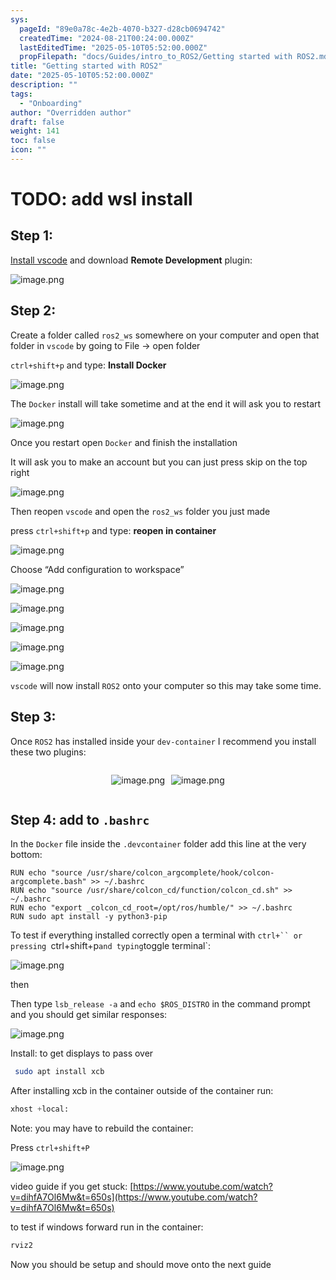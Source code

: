 ```yaml
---
sys:
  pageId: "89e0a78c-4e2b-4070-b327-d28cb0694742"
  createdTime: "2024-08-21T00:24:00.000Z"
  lastEditedTime: "2025-05-10T05:52:00.000Z"
  propFilepath: "docs/Guides/intro_to_ROS2/Getting started with ROS2.md"
title: "Getting started with ROS2"
date: "2025-05-10T05:52:00.000Z"
description: ""
tags:
  - "Onboarding"
author: "Overridden author"
draft: false
weight: 141
toc: false
icon: ""
---
```


# TODO: add wsl install

## Step 1:

[Install vscode](https://code.visualstudio.com/download) and download **Remote Development** plugin:

![image.png](https://prod-files-secure.s3.us-west-2.amazonaws.com/d518164a-d88e-44d1-a4ee-3adb3bd8bce0/efb52993-1881-4a40-b95e-6f020334f022/image.png?X-Amz-Algorithm=AWS4-HMAC-SHA256&X-Amz-Content-Sha256=UNSIGNED-PAYLOAD&X-Amz-Credential=ASIAZI2LB466R2OKSTIH%2F20250518%2Fus-west-2%2Fs3%2Faws4_request&X-Amz-Date=20250518T131735Z&X-Amz-Expires=3600&X-Amz-Security-Token=IQoJb3JpZ2luX2VjELz%2F%2F%2F%2F%2F%2F%2F%2F%2F%2FwEaCXVzLXdlc3QtMiJIMEYCIQD3eJvfKLmjrBM9x%2BinpjJ0C%2FyROH2hof6Fgq5NWaDxVwIhAJlt8mk5wXaGwlbMAYSO9dzMkyrJxwh4irOqx9Iw3%2FN5Kv8DCHUQABoMNjM3NDIzMTgzODA1IgxwAHia0lzadfnSbF0q3AMungPdePZiFmxSW2jmJ7kucBZIzKv54CTIaSYa%2BUTWcOCfYf8PlTi2xt6c4MnF4hVdIUQykPavamygmA8Sq%2BH6X8ouhj4m1vpgI8oBhGtj%2B0HUJVy2vXRGVT2aAperzo%2FN%2FMBx4k3U8o%2BR3aFFUTo3YIDjgfjBxXkoednWuMru6qs107aABHOLVQ7t%2BVVOWa4%2FPTsnR7wSfOLowptztrNc32wmLSp9by2dbD9wY5Tgqi%2FghHtEdF6C5f6OtikHT3znC%2FPJEeb7vNsMnpzL4RDxS0alG0poGkdRInRr7ruuarg1DmCyNLV3M7cQfOnYXt7fgx8N%2BcaJNawh8oGp4VzVmeZX8udCRMcvJydj0PGUDUoDK5nNw58fNU6b2ICw2rLLnMUEmEdL5PGcXfe8q%2BjjS8KLlLoknccDUmO%2FN7MVfS0aPq2aDQNJJkKxwM85hrV0F029o%2FcOmsK8kPXNCJBPda6XLK%2FW0g9btdsPWKAsPxF%2Bd25GHIw%2F5WDTTR7ZCJtZ6wyOpIemUSNKKh1%2BjSh0bjhzdCoQU6lDw38a4TCbiXOejihJ51qorSm2i072UAWqv1juMKoPmTCYzA38O9q7bl1O5k3bdTTWqK%2FeIXkesWCDQAF6EDK4267XsDC9lqfBBjqkAZ9m7xRSRET5IuPYje6CZ28oSXgQro%2FqXjuCKckA7%2FGTNu4srgz7q3QZOjiEfGFYjuiaJB6WVKKZogPTOaXlC5tmyS11aazoXS%2FW2wcxTMvGFhwg7oRlhH5hFHuuumxvptPdhSalIK3t6MoEkooq9%2FQIXKRH8TaUC34nlt1IoQax7456VAMZbUVcEbJ1OjAosr4Gcs2wet7Z%2FV7fqdCD0yH7abbA&X-Amz-Signature=d555517d84ef89213eb6f90b104c5aaa541edabe76b2b37212d99f44ed465ade&X-Amz-SignedHeaders=host&x-id=GetObject)

## Step 2:

Create a folder called `ros2_ws` somewhere on your computer and open that folder in `vscode` by going to File → open folder 

`ctrl+shift+p` and type: **Install Docker**

![image.png](https://prod-files-secure.s3.us-west-2.amazonaws.com/d518164a-d88e-44d1-a4ee-3adb3bd8bce0/2269dc0e-1cd5-47ff-bceb-c04ad9b2eab0/image.png?X-Amz-Algorithm=AWS4-HMAC-SHA256&X-Amz-Content-Sha256=UNSIGNED-PAYLOAD&X-Amz-Credential=ASIAZI2LB466R2OKSTIH%2F20250518%2Fus-west-2%2Fs3%2Faws4_request&X-Amz-Date=20250518T131735Z&X-Amz-Expires=3600&X-Amz-Security-Token=IQoJb3JpZ2luX2VjELz%2F%2F%2F%2F%2F%2F%2F%2F%2F%2FwEaCXVzLXdlc3QtMiJIMEYCIQD3eJvfKLmjrBM9x%2BinpjJ0C%2FyROH2hof6Fgq5NWaDxVwIhAJlt8mk5wXaGwlbMAYSO9dzMkyrJxwh4irOqx9Iw3%2FN5Kv8DCHUQABoMNjM3NDIzMTgzODA1IgxwAHia0lzadfnSbF0q3AMungPdePZiFmxSW2jmJ7kucBZIzKv54CTIaSYa%2BUTWcOCfYf8PlTi2xt6c4MnF4hVdIUQykPavamygmA8Sq%2BH6X8ouhj4m1vpgI8oBhGtj%2B0HUJVy2vXRGVT2aAperzo%2FN%2FMBx4k3U8o%2BR3aFFUTo3YIDjgfjBxXkoednWuMru6qs107aABHOLVQ7t%2BVVOWa4%2FPTsnR7wSfOLowptztrNc32wmLSp9by2dbD9wY5Tgqi%2FghHtEdF6C5f6OtikHT3znC%2FPJEeb7vNsMnpzL4RDxS0alG0poGkdRInRr7ruuarg1DmCyNLV3M7cQfOnYXt7fgx8N%2BcaJNawh8oGp4VzVmeZX8udCRMcvJydj0PGUDUoDK5nNw58fNU6b2ICw2rLLnMUEmEdL5PGcXfe8q%2BjjS8KLlLoknccDUmO%2FN7MVfS0aPq2aDQNJJkKxwM85hrV0F029o%2FcOmsK8kPXNCJBPda6XLK%2FW0g9btdsPWKAsPxF%2Bd25GHIw%2F5WDTTR7ZCJtZ6wyOpIemUSNKKh1%2BjSh0bjhzdCoQU6lDw38a4TCbiXOejihJ51qorSm2i072UAWqv1juMKoPmTCYzA38O9q7bl1O5k3bdTTWqK%2FeIXkesWCDQAF6EDK4267XsDC9lqfBBjqkAZ9m7xRSRET5IuPYje6CZ28oSXgQro%2FqXjuCKckA7%2FGTNu4srgz7q3QZOjiEfGFYjuiaJB6WVKKZogPTOaXlC5tmyS11aazoXS%2FW2wcxTMvGFhwg7oRlhH5hFHuuumxvptPdhSalIK3t6MoEkooq9%2FQIXKRH8TaUC34nlt1IoQax7456VAMZbUVcEbJ1OjAosr4Gcs2wet7Z%2FV7fqdCD0yH7abbA&X-Amz-Signature=6a6dd2c1a7fd57bba1f28b21aed8adca379dbdab091b189fc3069a7c8bb450c3&X-Amz-SignedHeaders=host&x-id=GetObject)

The `Docker` install will take sometime and at the end it will ask you to restart

![image.png](https://prod-files-secure.s3.us-west-2.amazonaws.com/d518164a-d88e-44d1-a4ee-3adb3bd8bce0/ed233f78-be33-4b1f-b89c-9c346c0e961e/image.png?X-Amz-Algorithm=AWS4-HMAC-SHA256&X-Amz-Content-Sha256=UNSIGNED-PAYLOAD&X-Amz-Credential=ASIAZI2LB466R2OKSTIH%2F20250518%2Fus-west-2%2Fs3%2Faws4_request&X-Amz-Date=20250518T131735Z&X-Amz-Expires=3600&X-Amz-Security-Token=IQoJb3JpZ2luX2VjELz%2F%2F%2F%2F%2F%2F%2F%2F%2F%2FwEaCXVzLXdlc3QtMiJIMEYCIQD3eJvfKLmjrBM9x%2BinpjJ0C%2FyROH2hof6Fgq5NWaDxVwIhAJlt8mk5wXaGwlbMAYSO9dzMkyrJxwh4irOqx9Iw3%2FN5Kv8DCHUQABoMNjM3NDIzMTgzODA1IgxwAHia0lzadfnSbF0q3AMungPdePZiFmxSW2jmJ7kucBZIzKv54CTIaSYa%2BUTWcOCfYf8PlTi2xt6c4MnF4hVdIUQykPavamygmA8Sq%2BH6X8ouhj4m1vpgI8oBhGtj%2B0HUJVy2vXRGVT2aAperzo%2FN%2FMBx4k3U8o%2BR3aFFUTo3YIDjgfjBxXkoednWuMru6qs107aABHOLVQ7t%2BVVOWa4%2FPTsnR7wSfOLowptztrNc32wmLSp9by2dbD9wY5Tgqi%2FghHtEdF6C5f6OtikHT3znC%2FPJEeb7vNsMnpzL4RDxS0alG0poGkdRInRr7ruuarg1DmCyNLV3M7cQfOnYXt7fgx8N%2BcaJNawh8oGp4VzVmeZX8udCRMcvJydj0PGUDUoDK5nNw58fNU6b2ICw2rLLnMUEmEdL5PGcXfe8q%2BjjS8KLlLoknccDUmO%2FN7MVfS0aPq2aDQNJJkKxwM85hrV0F029o%2FcOmsK8kPXNCJBPda6XLK%2FW0g9btdsPWKAsPxF%2Bd25GHIw%2F5WDTTR7ZCJtZ6wyOpIemUSNKKh1%2BjSh0bjhzdCoQU6lDw38a4TCbiXOejihJ51qorSm2i072UAWqv1juMKoPmTCYzA38O9q7bl1O5k3bdTTWqK%2FeIXkesWCDQAF6EDK4267XsDC9lqfBBjqkAZ9m7xRSRET5IuPYje6CZ28oSXgQro%2FqXjuCKckA7%2FGTNu4srgz7q3QZOjiEfGFYjuiaJB6WVKKZogPTOaXlC5tmyS11aazoXS%2FW2wcxTMvGFhwg7oRlhH5hFHuuumxvptPdhSalIK3t6MoEkooq9%2FQIXKRH8TaUC34nlt1IoQax7456VAMZbUVcEbJ1OjAosr4Gcs2wet7Z%2FV7fqdCD0yH7abbA&X-Amz-Signature=327657e9d59324dcf9e5a8123c1005135a3a38eee14392f2250d0c439a45bcbe&X-Amz-SignedHeaders=host&x-id=GetObject)

Once you restart open `Docker` and finish the installation

It will ask you to make an account but you can just press skip on the top right

![image.png](https://prod-files-secure.s3.us-west-2.amazonaws.com/d518164a-d88e-44d1-a4ee-3adb3bd8bce0/21010ad9-1659-4fd9-9f59-9932a09b2a3d/image.png?X-Amz-Algorithm=AWS4-HMAC-SHA256&X-Amz-Content-Sha256=UNSIGNED-PAYLOAD&X-Amz-Credential=ASIAZI2LB466R2OKSTIH%2F20250518%2Fus-west-2%2Fs3%2Faws4_request&X-Amz-Date=20250518T131735Z&X-Amz-Expires=3600&X-Amz-Security-Token=IQoJb3JpZ2luX2VjELz%2F%2F%2F%2F%2F%2F%2F%2F%2F%2FwEaCXVzLXdlc3QtMiJIMEYCIQD3eJvfKLmjrBM9x%2BinpjJ0C%2FyROH2hof6Fgq5NWaDxVwIhAJlt8mk5wXaGwlbMAYSO9dzMkyrJxwh4irOqx9Iw3%2FN5Kv8DCHUQABoMNjM3NDIzMTgzODA1IgxwAHia0lzadfnSbF0q3AMungPdePZiFmxSW2jmJ7kucBZIzKv54CTIaSYa%2BUTWcOCfYf8PlTi2xt6c4MnF4hVdIUQykPavamygmA8Sq%2BH6X8ouhj4m1vpgI8oBhGtj%2B0HUJVy2vXRGVT2aAperzo%2FN%2FMBx4k3U8o%2BR3aFFUTo3YIDjgfjBxXkoednWuMru6qs107aABHOLVQ7t%2BVVOWa4%2FPTsnR7wSfOLowptztrNc32wmLSp9by2dbD9wY5Tgqi%2FghHtEdF6C5f6OtikHT3znC%2FPJEeb7vNsMnpzL4RDxS0alG0poGkdRInRr7ruuarg1DmCyNLV3M7cQfOnYXt7fgx8N%2BcaJNawh8oGp4VzVmeZX8udCRMcvJydj0PGUDUoDK5nNw58fNU6b2ICw2rLLnMUEmEdL5PGcXfe8q%2BjjS8KLlLoknccDUmO%2FN7MVfS0aPq2aDQNJJkKxwM85hrV0F029o%2FcOmsK8kPXNCJBPda6XLK%2FW0g9btdsPWKAsPxF%2Bd25GHIw%2F5WDTTR7ZCJtZ6wyOpIemUSNKKh1%2BjSh0bjhzdCoQU6lDw38a4TCbiXOejihJ51qorSm2i072UAWqv1juMKoPmTCYzA38O9q7bl1O5k3bdTTWqK%2FeIXkesWCDQAF6EDK4267XsDC9lqfBBjqkAZ9m7xRSRET5IuPYje6CZ28oSXgQro%2FqXjuCKckA7%2FGTNu4srgz7q3QZOjiEfGFYjuiaJB6WVKKZogPTOaXlC5tmyS11aazoXS%2FW2wcxTMvGFhwg7oRlhH5hFHuuumxvptPdhSalIK3t6MoEkooq9%2FQIXKRH8TaUC34nlt1IoQax7456VAMZbUVcEbJ1OjAosr4Gcs2wet7Z%2FV7fqdCD0yH7abbA&X-Amz-Signature=07a37fe70d752b4f2cb64601c6f9b9f2385b8de9837cfc003f6b7ac71dde1820&X-Amz-SignedHeaders=host&x-id=GetObject)

Then reopen `vscode` and open the `ros2_ws` folder you just made

press `ctrl+shift+p` and type: **reopen in container**

![image.png](https://prod-files-secure.s3.us-west-2.amazonaws.com/d518164a-d88e-44d1-a4ee-3adb3bd8bce0/4e93b8c2-41ad-488c-8095-c74205196118/image.png?X-Amz-Algorithm=AWS4-HMAC-SHA256&X-Amz-Content-Sha256=UNSIGNED-PAYLOAD&X-Amz-Credential=ASIAZI2LB466R2OKSTIH%2F20250518%2Fus-west-2%2Fs3%2Faws4_request&X-Amz-Date=20250518T131735Z&X-Amz-Expires=3600&X-Amz-Security-Token=IQoJb3JpZ2luX2VjELz%2F%2F%2F%2F%2F%2F%2F%2F%2F%2FwEaCXVzLXdlc3QtMiJIMEYCIQD3eJvfKLmjrBM9x%2BinpjJ0C%2FyROH2hof6Fgq5NWaDxVwIhAJlt8mk5wXaGwlbMAYSO9dzMkyrJxwh4irOqx9Iw3%2FN5Kv8DCHUQABoMNjM3NDIzMTgzODA1IgxwAHia0lzadfnSbF0q3AMungPdePZiFmxSW2jmJ7kucBZIzKv54CTIaSYa%2BUTWcOCfYf8PlTi2xt6c4MnF4hVdIUQykPavamygmA8Sq%2BH6X8ouhj4m1vpgI8oBhGtj%2B0HUJVy2vXRGVT2aAperzo%2FN%2FMBx4k3U8o%2BR3aFFUTo3YIDjgfjBxXkoednWuMru6qs107aABHOLVQ7t%2BVVOWa4%2FPTsnR7wSfOLowptztrNc32wmLSp9by2dbD9wY5Tgqi%2FghHtEdF6C5f6OtikHT3znC%2FPJEeb7vNsMnpzL4RDxS0alG0poGkdRInRr7ruuarg1DmCyNLV3M7cQfOnYXt7fgx8N%2BcaJNawh8oGp4VzVmeZX8udCRMcvJydj0PGUDUoDK5nNw58fNU6b2ICw2rLLnMUEmEdL5PGcXfe8q%2BjjS8KLlLoknccDUmO%2FN7MVfS0aPq2aDQNJJkKxwM85hrV0F029o%2FcOmsK8kPXNCJBPda6XLK%2FW0g9btdsPWKAsPxF%2Bd25GHIw%2F5WDTTR7ZCJtZ6wyOpIemUSNKKh1%2BjSh0bjhzdCoQU6lDw38a4TCbiXOejihJ51qorSm2i072UAWqv1juMKoPmTCYzA38O9q7bl1O5k3bdTTWqK%2FeIXkesWCDQAF6EDK4267XsDC9lqfBBjqkAZ9m7xRSRET5IuPYje6CZ28oSXgQro%2FqXjuCKckA7%2FGTNu4srgz7q3QZOjiEfGFYjuiaJB6WVKKZogPTOaXlC5tmyS11aazoXS%2FW2wcxTMvGFhwg7oRlhH5hFHuuumxvptPdhSalIK3t6MoEkooq9%2FQIXKRH8TaUC34nlt1IoQax7456VAMZbUVcEbJ1OjAosr4Gcs2wet7Z%2FV7fqdCD0yH7abbA&X-Amz-Signature=f5b01c5eb57f91969fb9522a3d4afca0c9c836eaf597c73e845b7260a5bc1349&X-Amz-SignedHeaders=host&x-id=GetObject)

Choose “Add configuration to workspace”

![image.png](https://prod-files-secure.s3.us-west-2.amazonaws.com/d518164a-d88e-44d1-a4ee-3adb3bd8bce0/9560b282-5060-4989-ba37-97e7b2c22476/image.png?X-Amz-Algorithm=AWS4-HMAC-SHA256&X-Amz-Content-Sha256=UNSIGNED-PAYLOAD&X-Amz-Credential=ASIAZI2LB466R2OKSTIH%2F20250518%2Fus-west-2%2Fs3%2Faws4_request&X-Amz-Date=20250518T131735Z&X-Amz-Expires=3600&X-Amz-Security-Token=IQoJb3JpZ2luX2VjELz%2F%2F%2F%2F%2F%2F%2F%2F%2F%2FwEaCXVzLXdlc3QtMiJIMEYCIQD3eJvfKLmjrBM9x%2BinpjJ0C%2FyROH2hof6Fgq5NWaDxVwIhAJlt8mk5wXaGwlbMAYSO9dzMkyrJxwh4irOqx9Iw3%2FN5Kv8DCHUQABoMNjM3NDIzMTgzODA1IgxwAHia0lzadfnSbF0q3AMungPdePZiFmxSW2jmJ7kucBZIzKv54CTIaSYa%2BUTWcOCfYf8PlTi2xt6c4MnF4hVdIUQykPavamygmA8Sq%2BH6X8ouhj4m1vpgI8oBhGtj%2B0HUJVy2vXRGVT2aAperzo%2FN%2FMBx4k3U8o%2BR3aFFUTo3YIDjgfjBxXkoednWuMru6qs107aABHOLVQ7t%2BVVOWa4%2FPTsnR7wSfOLowptztrNc32wmLSp9by2dbD9wY5Tgqi%2FghHtEdF6C5f6OtikHT3znC%2FPJEeb7vNsMnpzL4RDxS0alG0poGkdRInRr7ruuarg1DmCyNLV3M7cQfOnYXt7fgx8N%2BcaJNawh8oGp4VzVmeZX8udCRMcvJydj0PGUDUoDK5nNw58fNU6b2ICw2rLLnMUEmEdL5PGcXfe8q%2BjjS8KLlLoknccDUmO%2FN7MVfS0aPq2aDQNJJkKxwM85hrV0F029o%2FcOmsK8kPXNCJBPda6XLK%2FW0g9btdsPWKAsPxF%2Bd25GHIw%2F5WDTTR7ZCJtZ6wyOpIemUSNKKh1%2BjSh0bjhzdCoQU6lDw38a4TCbiXOejihJ51qorSm2i072UAWqv1juMKoPmTCYzA38O9q7bl1O5k3bdTTWqK%2FeIXkesWCDQAF6EDK4267XsDC9lqfBBjqkAZ9m7xRSRET5IuPYje6CZ28oSXgQro%2FqXjuCKckA7%2FGTNu4srgz7q3QZOjiEfGFYjuiaJB6WVKKZogPTOaXlC5tmyS11aazoXS%2FW2wcxTMvGFhwg7oRlhH5hFHuuumxvptPdhSalIK3t6MoEkooq9%2FQIXKRH8TaUC34nlt1IoQax7456VAMZbUVcEbJ1OjAosr4Gcs2wet7Z%2FV7fqdCD0yH7abbA&X-Amz-Signature=2a68a49731cc1adce7afa5df9a43d114436bcfe61e115fbbd87a916722d47d0f&X-Amz-SignedHeaders=host&x-id=GetObject)

![image.png](https://prod-files-secure.s3.us-west-2.amazonaws.com/d518164a-d88e-44d1-a4ee-3adb3bd8bce0/2ee63f81-886b-48e8-a553-dc6e5eac99e4/image.png?X-Amz-Algorithm=AWS4-HMAC-SHA256&X-Amz-Content-Sha256=UNSIGNED-PAYLOAD&X-Amz-Credential=ASIAZI2LB466R2OKSTIH%2F20250518%2Fus-west-2%2Fs3%2Faws4_request&X-Amz-Date=20250518T131735Z&X-Amz-Expires=3600&X-Amz-Security-Token=IQoJb3JpZ2luX2VjELz%2F%2F%2F%2F%2F%2F%2F%2F%2F%2FwEaCXVzLXdlc3QtMiJIMEYCIQD3eJvfKLmjrBM9x%2BinpjJ0C%2FyROH2hof6Fgq5NWaDxVwIhAJlt8mk5wXaGwlbMAYSO9dzMkyrJxwh4irOqx9Iw3%2FN5Kv8DCHUQABoMNjM3NDIzMTgzODA1IgxwAHia0lzadfnSbF0q3AMungPdePZiFmxSW2jmJ7kucBZIzKv54CTIaSYa%2BUTWcOCfYf8PlTi2xt6c4MnF4hVdIUQykPavamygmA8Sq%2BH6X8ouhj4m1vpgI8oBhGtj%2B0HUJVy2vXRGVT2aAperzo%2FN%2FMBx4k3U8o%2BR3aFFUTo3YIDjgfjBxXkoednWuMru6qs107aABHOLVQ7t%2BVVOWa4%2FPTsnR7wSfOLowptztrNc32wmLSp9by2dbD9wY5Tgqi%2FghHtEdF6C5f6OtikHT3znC%2FPJEeb7vNsMnpzL4RDxS0alG0poGkdRInRr7ruuarg1DmCyNLV3M7cQfOnYXt7fgx8N%2BcaJNawh8oGp4VzVmeZX8udCRMcvJydj0PGUDUoDK5nNw58fNU6b2ICw2rLLnMUEmEdL5PGcXfe8q%2BjjS8KLlLoknccDUmO%2FN7MVfS0aPq2aDQNJJkKxwM85hrV0F029o%2FcOmsK8kPXNCJBPda6XLK%2FW0g9btdsPWKAsPxF%2Bd25GHIw%2F5WDTTR7ZCJtZ6wyOpIemUSNKKh1%2BjSh0bjhzdCoQU6lDw38a4TCbiXOejihJ51qorSm2i072UAWqv1juMKoPmTCYzA38O9q7bl1O5k3bdTTWqK%2FeIXkesWCDQAF6EDK4267XsDC9lqfBBjqkAZ9m7xRSRET5IuPYje6CZ28oSXgQro%2FqXjuCKckA7%2FGTNu4srgz7q3QZOjiEfGFYjuiaJB6WVKKZogPTOaXlC5tmyS11aazoXS%2FW2wcxTMvGFhwg7oRlhH5hFHuuumxvptPdhSalIK3t6MoEkooq9%2FQIXKRH8TaUC34nlt1IoQax7456VAMZbUVcEbJ1OjAosr4Gcs2wet7Z%2FV7fqdCD0yH7abbA&X-Amz-Signature=8c1a5dd03a82d4a8ff0713bd45688b9df3570341606f740fc7335eb2d101e250&X-Amz-SignedHeaders=host&x-id=GetObject)

![image.png](https://prod-files-secure.s3.us-west-2.amazonaws.com/d518164a-d88e-44d1-a4ee-3adb3bd8bce0/ae1580b2-b048-407e-aed9-b584224a7a04/image.png?X-Amz-Algorithm=AWS4-HMAC-SHA256&X-Amz-Content-Sha256=UNSIGNED-PAYLOAD&X-Amz-Credential=ASIAZI2LB466R2OKSTIH%2F20250518%2Fus-west-2%2Fs3%2Faws4_request&X-Amz-Date=20250518T131735Z&X-Amz-Expires=3600&X-Amz-Security-Token=IQoJb3JpZ2luX2VjELz%2F%2F%2F%2F%2F%2F%2F%2F%2F%2FwEaCXVzLXdlc3QtMiJIMEYCIQD3eJvfKLmjrBM9x%2BinpjJ0C%2FyROH2hof6Fgq5NWaDxVwIhAJlt8mk5wXaGwlbMAYSO9dzMkyrJxwh4irOqx9Iw3%2FN5Kv8DCHUQABoMNjM3NDIzMTgzODA1IgxwAHia0lzadfnSbF0q3AMungPdePZiFmxSW2jmJ7kucBZIzKv54CTIaSYa%2BUTWcOCfYf8PlTi2xt6c4MnF4hVdIUQykPavamygmA8Sq%2BH6X8ouhj4m1vpgI8oBhGtj%2B0HUJVy2vXRGVT2aAperzo%2FN%2FMBx4k3U8o%2BR3aFFUTo3YIDjgfjBxXkoednWuMru6qs107aABHOLVQ7t%2BVVOWa4%2FPTsnR7wSfOLowptztrNc32wmLSp9by2dbD9wY5Tgqi%2FghHtEdF6C5f6OtikHT3znC%2FPJEeb7vNsMnpzL4RDxS0alG0poGkdRInRr7ruuarg1DmCyNLV3M7cQfOnYXt7fgx8N%2BcaJNawh8oGp4VzVmeZX8udCRMcvJydj0PGUDUoDK5nNw58fNU6b2ICw2rLLnMUEmEdL5PGcXfe8q%2BjjS8KLlLoknccDUmO%2FN7MVfS0aPq2aDQNJJkKxwM85hrV0F029o%2FcOmsK8kPXNCJBPda6XLK%2FW0g9btdsPWKAsPxF%2Bd25GHIw%2F5WDTTR7ZCJtZ6wyOpIemUSNKKh1%2BjSh0bjhzdCoQU6lDw38a4TCbiXOejihJ51qorSm2i072UAWqv1juMKoPmTCYzA38O9q7bl1O5k3bdTTWqK%2FeIXkesWCDQAF6EDK4267XsDC9lqfBBjqkAZ9m7xRSRET5IuPYje6CZ28oSXgQro%2FqXjuCKckA7%2FGTNu4srgz7q3QZOjiEfGFYjuiaJB6WVKKZogPTOaXlC5tmyS11aazoXS%2FW2wcxTMvGFhwg7oRlhH5hFHuuumxvptPdhSalIK3t6MoEkooq9%2FQIXKRH8TaUC34nlt1IoQax7456VAMZbUVcEbJ1OjAosr4Gcs2wet7Z%2FV7fqdCD0yH7abbA&X-Amz-Signature=1a20c744d34fbb96a09f084e112606076db26b2d7dcadea3b42953ac335b684a&X-Amz-SignedHeaders=host&x-id=GetObject)

![image.png](https://prod-files-secure.s3.us-west-2.amazonaws.com/d518164a-d88e-44d1-a4ee-3adb3bd8bce0/53255b28-f75e-430f-b9e3-c0ac8577e42b/image.png?X-Amz-Algorithm=AWS4-HMAC-SHA256&X-Amz-Content-Sha256=UNSIGNED-PAYLOAD&X-Amz-Credential=ASIAZI2LB466R2OKSTIH%2F20250518%2Fus-west-2%2Fs3%2Faws4_request&X-Amz-Date=20250518T131735Z&X-Amz-Expires=3600&X-Amz-Security-Token=IQoJb3JpZ2luX2VjELz%2F%2F%2F%2F%2F%2F%2F%2F%2F%2FwEaCXVzLXdlc3QtMiJIMEYCIQD3eJvfKLmjrBM9x%2BinpjJ0C%2FyROH2hof6Fgq5NWaDxVwIhAJlt8mk5wXaGwlbMAYSO9dzMkyrJxwh4irOqx9Iw3%2FN5Kv8DCHUQABoMNjM3NDIzMTgzODA1IgxwAHia0lzadfnSbF0q3AMungPdePZiFmxSW2jmJ7kucBZIzKv54CTIaSYa%2BUTWcOCfYf8PlTi2xt6c4MnF4hVdIUQykPavamygmA8Sq%2BH6X8ouhj4m1vpgI8oBhGtj%2B0HUJVy2vXRGVT2aAperzo%2FN%2FMBx4k3U8o%2BR3aFFUTo3YIDjgfjBxXkoednWuMru6qs107aABHOLVQ7t%2BVVOWa4%2FPTsnR7wSfOLowptztrNc32wmLSp9by2dbD9wY5Tgqi%2FghHtEdF6C5f6OtikHT3znC%2FPJEeb7vNsMnpzL4RDxS0alG0poGkdRInRr7ruuarg1DmCyNLV3M7cQfOnYXt7fgx8N%2BcaJNawh8oGp4VzVmeZX8udCRMcvJydj0PGUDUoDK5nNw58fNU6b2ICw2rLLnMUEmEdL5PGcXfe8q%2BjjS8KLlLoknccDUmO%2FN7MVfS0aPq2aDQNJJkKxwM85hrV0F029o%2FcOmsK8kPXNCJBPda6XLK%2FW0g9btdsPWKAsPxF%2Bd25GHIw%2F5WDTTR7ZCJtZ6wyOpIemUSNKKh1%2BjSh0bjhzdCoQU6lDw38a4TCbiXOejihJ51qorSm2i072UAWqv1juMKoPmTCYzA38O9q7bl1O5k3bdTTWqK%2FeIXkesWCDQAF6EDK4267XsDC9lqfBBjqkAZ9m7xRSRET5IuPYje6CZ28oSXgQro%2FqXjuCKckA7%2FGTNu4srgz7q3QZOjiEfGFYjuiaJB6WVKKZogPTOaXlC5tmyS11aazoXS%2FW2wcxTMvGFhwg7oRlhH5hFHuuumxvptPdhSalIK3t6MoEkooq9%2FQIXKRH8TaUC34nlt1IoQax7456VAMZbUVcEbJ1OjAosr4Gcs2wet7Z%2FV7fqdCD0yH7abbA&X-Amz-Signature=717921e238c88d3098ed8930bb6ab97b81ae7feb7d1c022f5501b7044275adba&X-Amz-SignedHeaders=host&x-id=GetObject)

![image.png](https://prod-files-secure.s3.us-west-2.amazonaws.com/d518164a-d88e-44d1-a4ee-3adb3bd8bce0/7c562767-5af9-4ffb-97d1-327bcdf4ee00/image.png?X-Amz-Algorithm=AWS4-HMAC-SHA256&X-Amz-Content-Sha256=UNSIGNED-PAYLOAD&X-Amz-Credential=ASIAZI2LB466R2OKSTIH%2F20250518%2Fus-west-2%2Fs3%2Faws4_request&X-Amz-Date=20250518T131735Z&X-Amz-Expires=3600&X-Amz-Security-Token=IQoJb3JpZ2luX2VjELz%2F%2F%2F%2F%2F%2F%2F%2F%2F%2FwEaCXVzLXdlc3QtMiJIMEYCIQD3eJvfKLmjrBM9x%2BinpjJ0C%2FyROH2hof6Fgq5NWaDxVwIhAJlt8mk5wXaGwlbMAYSO9dzMkyrJxwh4irOqx9Iw3%2FN5Kv8DCHUQABoMNjM3NDIzMTgzODA1IgxwAHia0lzadfnSbF0q3AMungPdePZiFmxSW2jmJ7kucBZIzKv54CTIaSYa%2BUTWcOCfYf8PlTi2xt6c4MnF4hVdIUQykPavamygmA8Sq%2BH6X8ouhj4m1vpgI8oBhGtj%2B0HUJVy2vXRGVT2aAperzo%2FN%2FMBx4k3U8o%2BR3aFFUTo3YIDjgfjBxXkoednWuMru6qs107aABHOLVQ7t%2BVVOWa4%2FPTsnR7wSfOLowptztrNc32wmLSp9by2dbD9wY5Tgqi%2FghHtEdF6C5f6OtikHT3znC%2FPJEeb7vNsMnpzL4RDxS0alG0poGkdRInRr7ruuarg1DmCyNLV3M7cQfOnYXt7fgx8N%2BcaJNawh8oGp4VzVmeZX8udCRMcvJydj0PGUDUoDK5nNw58fNU6b2ICw2rLLnMUEmEdL5PGcXfe8q%2BjjS8KLlLoknccDUmO%2FN7MVfS0aPq2aDQNJJkKxwM85hrV0F029o%2FcOmsK8kPXNCJBPda6XLK%2FW0g9btdsPWKAsPxF%2Bd25GHIw%2F5WDTTR7ZCJtZ6wyOpIemUSNKKh1%2BjSh0bjhzdCoQU6lDw38a4TCbiXOejihJ51qorSm2i072UAWqv1juMKoPmTCYzA38O9q7bl1O5k3bdTTWqK%2FeIXkesWCDQAF6EDK4267XsDC9lqfBBjqkAZ9m7xRSRET5IuPYje6CZ28oSXgQro%2FqXjuCKckA7%2FGTNu4srgz7q3QZOjiEfGFYjuiaJB6WVKKZogPTOaXlC5tmyS11aazoXS%2FW2wcxTMvGFhwg7oRlhH5hFHuuumxvptPdhSalIK3t6MoEkooq9%2FQIXKRH8TaUC34nlt1IoQax7456VAMZbUVcEbJ1OjAosr4Gcs2wet7Z%2FV7fqdCD0yH7abbA&X-Amz-Signature=d2c00d452c36aac0855c4c1cc93c5a0fde804cb7add6e4abec6f58ffdd82a9f6&X-Amz-SignedHeaders=host&x-id=GetObject)

`vscode` will now install `ROS2` onto your computer so this may take some time.

## Step 3:

Once `ROS2` has installed inside your `dev-container` I recommend you install these two plugins:

<div style="display: flex;flex-direction: row; column-gap:10px; max-width: 630px;justify-content: center;">
<div>

![image.png](https://prod-files-secure.s3.us-west-2.amazonaws.com/d518164a-d88e-44d1-a4ee-3adb3bd8bce0/3fc3d550-5a54-4ba1-ba6b-faa01cdb7369/image.png?X-Amz-Algorithm=AWS4-HMAC-SHA256&X-Amz-Content-Sha256=UNSIGNED-PAYLOAD&X-Amz-Credential=ASIAZI2LB466TIK4ANJ6%2F20250518%2Fus-west-2%2Fs3%2Faws4_request&X-Amz-Date=20250518T131738Z&X-Amz-Expires=3600&X-Amz-Security-Token=IQoJb3JpZ2luX2VjELz%2F%2F%2F%2F%2F%2F%2F%2F%2F%2FwEaCXVzLXdlc3QtMiJHMEUCIH2jf2NIwdR%2Bf1KEA6LmqDqCIbXB9BdfsCLWeVUPqnyLAiEAvNccqqHIxHeNpxGlUnsVUE37t5aZeX%2BHaGYAAGAACNMq%2FwMIdRAAGgw2Mzc0MjMxODM4MDUiDPFQ2l3NwzaNXvuaGyrcAyDSB2UlYE1PuGjervd7MZ06CNQOUnDZp1Lypt2BvDNtzG77bw8%2F5g6xRrSh1aIeDyBQrsaNHUEksU0VTV%2FMzgYyID6CiO8iIbvVGt3Iemw4hXOE4Xq62dLDqwtiIxlCkMUmUxVU4hCub4EkD36gW7yMF6fLIteC5Kyg3Xu8eBnAWgnuoOmSFM0CETY26QtcSu0E6nz5nur8Af6FXa5IWQm1us%2FTisFkLLtIuLX%2FvDEjPOaOrK0PMJR4U7p3VZVao2ROIaj6EYeKATdr566vTfrD8QmYNixB%2FwVztwZgPuEfoCqH3S%2FNceTRCqbZzeLBKY0DSx5HSVNiFZV%2Bc38KmVOAjxtua2NraOzv3hZibgAawa0Vbn5srjwXC1hexYY47xzU5nvuNi3iH71DpBAnFwwV2lwHx1kE2OK2lFk8m%2F5ptN6hhY696CMX%2FqubIoN1RnKgXZ69GEkh%2Fw9E44LAk44j2zRmdoDec%2FtB9IfY9mfF%2FLPsJYJ4dD7Ho3hoIOxmphHiSjqG7Nf0mvB%2BLjXwERQKImwIFq9emjdTdaqzJvujqmt18l%2BO%2BY3SxZe35e7pp%2FInosYcSs9WlwbdLT7uVo7JjjYCIV8YOVuPUKoxWb2PDj4ZEyhZFAYCXSn1MIubp8EGOqUB5F%2F%2BnnozK9m6UWOAhN1ikVS682O56IqLNYnllAEWaEkrYHv2gnPJo5xwkX52TPN5m90eJzQ1%2BNytV%2F7lYRiilw6ZrZclYspjY2TLkvWQMdIkHje752UE1DZou9ir9uNQSP3NXe6d%2BjNLZplbKOiaXa9UgyVxEHpW8V30RU153T2Y%2BI%2FXomp3F0ctSqeRe9r4eNi0H11dP0HHU7snc8S%2FgCav7TRS&X-Amz-Signature=ebfce91425f330061633047b5bfae56e63e5895bb53febec25b26659fb454a94&X-Amz-SignedHeaders=host&x-id=GetObject)

</div>
<div>

![image.png](https://prod-files-secure.s3.us-west-2.amazonaws.com/d518164a-d88e-44d1-a4ee-3adb3bd8bce0/d994cc66-13c2-4093-a5a3-f84cf4601a82/image.png?X-Amz-Algorithm=AWS4-HMAC-SHA256&X-Amz-Content-Sha256=UNSIGNED-PAYLOAD&X-Amz-Credential=ASIAZI2LB4663WXNPVGA%2F20250518%2Fus-west-2%2Fs3%2Faws4_request&X-Amz-Date=20250518T131738Z&X-Amz-Expires=3600&X-Amz-Security-Token=IQoJb3JpZ2luX2VjELz%2F%2F%2F%2F%2F%2F%2F%2F%2F%2FwEaCXVzLXdlc3QtMiJGMEQCIBSspbdMzAkWK33BvD2JilMmgrDO9KCdYWV56TjT2IzRAiAILIyzfdM5LBkz8AXKLNY4yVg2f01HAr1PFk6BGE2IwSr%2FAwh1EAAaDDYzNzQyMzE4MzgwNSIMZLlWre%2BZh1qOC4KuKtwDiCOYqkcGvVAX6MR1%2FxbDEoLiKY5Kp0W6ZopSQiqcMlWGZiydx9tvx90pMajTd%2Bvor8ouBecWeCMQ5F2uCdp%2BCdQVNsxZQXI2I8Nl3CSy9Vxai7HKPIcGH6qvPFFotV97YaCaMJndrNkbl5QywNZ14PJ0U%2FH%2FOMAiNWFwTi6vVI%2BmfwGOcLt41WX42ydcbD%2FlL3gYuL25FF%2BTscFWXVSV2gSH3TG6booZ1LQhfEXFq5mRiNvNgT35e8bkWs794cF2p04FlQAgVCsPU9OZZZOVHZ8UfK6lvKPvNzdjhTv6mFCPhiLiRMrph9%2FkRWFAk22EGL7VC1b6ys4m0xlDIW9OPJoZhroiyRQgnPLQTNF5bW1CnHkR4U53fJUJ%2FtX%2FcLCUprH%2BNfKM1xbW4rFQ5X7mjThfok2da9jeik5HaLiiJl1TbZpeZI6MXAOb9h7lCo1%2Bqevda5y%2FmwYOjE8tnW9WrGaTJJhGXwKwmRByudYvFxZ8KlRuLrdkdyQ6O%2BFPBasySNWAhu%2FMfy0KfZAEW%2FajvEzFe3zL6Yl4s5FmrSLTBaG6rZKcqp6WL1sJFb0z4UjkFmTwnAz%2Fpf3CVKRTb8E8z7HGr%2Bl8sRHrrn7EoB1xWil7OGONNZRkz4oDXs8wo5WnwQY6pgHWB1l4phZUizYf%2BSbCh%2BtLp2HqDErAJdExuIFodnm954pUZOtS9yaxyRbBqN1TvWZGt3a%2FefmkrfGa4JbPORId%2BZNuwHs45yNTb%2FA9SNk22LVeNH0F7ZNLh0ZlQ1eMVpCBU50pC5No%2FdoLlqsG%2B2vCaWTu%2FaUsV%2FCOCjC8w6ldFMYA05mJYYpGrsQmvy%2BWwlzUGE2eyCJHCggxbXYqrRkZ7xSmt6TF&X-Amz-Signature=82a211915fcd19c858c4c7b7e8d97bcbe748f093dc8877925c1960977cbf6e51&X-Amz-SignedHeaders=host&x-id=GetObject)

</div>
</div>

## Step 4: add to `.bashrc`

In the `Docker` file inside the `.devcontainer` folder add this line at the very bottom: 

```docker
RUN echo "source /usr/share/colcon_argcomplete/hook/colcon-argcomplete.bash" >> ~/.bashrc
RUN echo "source /usr/share/colcon_cd/function/colcon_cd.sh" >> ~/.bashrc
RUN echo "export _colcon_cd_root=/opt/ros/humble/" >> ~/.bashrc
RUN sudo apt install -y python3-pip 
```

To test if everything installed correctly open a terminal with `ctrl+`` or pressing `ctrl+shift+p` and typing `toggle terminal`:

![image.png](https://prod-files-secure.s3.us-west-2.amazonaws.com/d518164a-d88e-44d1-a4ee-3adb3bd8bce0/6a4943d8-b04e-4c02-9a58-775f3384d1a5/image.png?X-Amz-Algorithm=AWS4-HMAC-SHA256&X-Amz-Content-Sha256=UNSIGNED-PAYLOAD&X-Amz-Credential=ASIAZI2LB466R2OKSTIH%2F20250518%2Fus-west-2%2Fs3%2Faws4_request&X-Amz-Date=20250518T131735Z&X-Amz-Expires=3600&X-Amz-Security-Token=IQoJb3JpZ2luX2VjELz%2F%2F%2F%2F%2F%2F%2F%2F%2F%2FwEaCXVzLXdlc3QtMiJIMEYCIQD3eJvfKLmjrBM9x%2BinpjJ0C%2FyROH2hof6Fgq5NWaDxVwIhAJlt8mk5wXaGwlbMAYSO9dzMkyrJxwh4irOqx9Iw3%2FN5Kv8DCHUQABoMNjM3NDIzMTgzODA1IgxwAHia0lzadfnSbF0q3AMungPdePZiFmxSW2jmJ7kucBZIzKv54CTIaSYa%2BUTWcOCfYf8PlTi2xt6c4MnF4hVdIUQykPavamygmA8Sq%2BH6X8ouhj4m1vpgI8oBhGtj%2B0HUJVy2vXRGVT2aAperzo%2FN%2FMBx4k3U8o%2BR3aFFUTo3YIDjgfjBxXkoednWuMru6qs107aABHOLVQ7t%2BVVOWa4%2FPTsnR7wSfOLowptztrNc32wmLSp9by2dbD9wY5Tgqi%2FghHtEdF6C5f6OtikHT3znC%2FPJEeb7vNsMnpzL4RDxS0alG0poGkdRInRr7ruuarg1DmCyNLV3M7cQfOnYXt7fgx8N%2BcaJNawh8oGp4VzVmeZX8udCRMcvJydj0PGUDUoDK5nNw58fNU6b2ICw2rLLnMUEmEdL5PGcXfe8q%2BjjS8KLlLoknccDUmO%2FN7MVfS0aPq2aDQNJJkKxwM85hrV0F029o%2FcOmsK8kPXNCJBPda6XLK%2FW0g9btdsPWKAsPxF%2Bd25GHIw%2F5WDTTR7ZCJtZ6wyOpIemUSNKKh1%2BjSh0bjhzdCoQU6lDw38a4TCbiXOejihJ51qorSm2i072UAWqv1juMKoPmTCYzA38O9q7bl1O5k3bdTTWqK%2FeIXkesWCDQAF6EDK4267XsDC9lqfBBjqkAZ9m7xRSRET5IuPYje6CZ28oSXgQro%2FqXjuCKckA7%2FGTNu4srgz7q3QZOjiEfGFYjuiaJB6WVKKZogPTOaXlC5tmyS11aazoXS%2FW2wcxTMvGFhwg7oRlhH5hFHuuumxvptPdhSalIK3t6MoEkooq9%2FQIXKRH8TaUC34nlt1IoQax7456VAMZbUVcEbJ1OjAosr4Gcs2wet7Z%2FV7fqdCD0yH7abbA&X-Amz-Signature=86c14f2df4737afdead596cd300bdef0683c12136518e3d303f571e228354cda&X-Amz-SignedHeaders=host&x-id=GetObject)

then 

Then type `lsb_release -a` and `echo $ROS_DISTRO` in the command prompt and you should get similar responses:

![image.png](https://prod-files-secure.s3.us-west-2.amazonaws.com/d518164a-d88e-44d1-a4ee-3adb3bd8bce0/3e635dec-a805-4e85-8b9e-d000e5b71a4e/image.png?X-Amz-Algorithm=AWS4-HMAC-SHA256&X-Amz-Content-Sha256=UNSIGNED-PAYLOAD&X-Amz-Credential=ASIAZI2LB466R2OKSTIH%2F20250518%2Fus-west-2%2Fs3%2Faws4_request&X-Amz-Date=20250518T131735Z&X-Amz-Expires=3600&X-Amz-Security-Token=IQoJb3JpZ2luX2VjELz%2F%2F%2F%2F%2F%2F%2F%2F%2F%2FwEaCXVzLXdlc3QtMiJIMEYCIQD3eJvfKLmjrBM9x%2BinpjJ0C%2FyROH2hof6Fgq5NWaDxVwIhAJlt8mk5wXaGwlbMAYSO9dzMkyrJxwh4irOqx9Iw3%2FN5Kv8DCHUQABoMNjM3NDIzMTgzODA1IgxwAHia0lzadfnSbF0q3AMungPdePZiFmxSW2jmJ7kucBZIzKv54CTIaSYa%2BUTWcOCfYf8PlTi2xt6c4MnF4hVdIUQykPavamygmA8Sq%2BH6X8ouhj4m1vpgI8oBhGtj%2B0HUJVy2vXRGVT2aAperzo%2FN%2FMBx4k3U8o%2BR3aFFUTo3YIDjgfjBxXkoednWuMru6qs107aABHOLVQ7t%2BVVOWa4%2FPTsnR7wSfOLowptztrNc32wmLSp9by2dbD9wY5Tgqi%2FghHtEdF6C5f6OtikHT3znC%2FPJEeb7vNsMnpzL4RDxS0alG0poGkdRInRr7ruuarg1DmCyNLV3M7cQfOnYXt7fgx8N%2BcaJNawh8oGp4VzVmeZX8udCRMcvJydj0PGUDUoDK5nNw58fNU6b2ICw2rLLnMUEmEdL5PGcXfe8q%2BjjS8KLlLoknccDUmO%2FN7MVfS0aPq2aDQNJJkKxwM85hrV0F029o%2FcOmsK8kPXNCJBPda6XLK%2FW0g9btdsPWKAsPxF%2Bd25GHIw%2F5WDTTR7ZCJtZ6wyOpIemUSNKKh1%2BjSh0bjhzdCoQU6lDw38a4TCbiXOejihJ51qorSm2i072UAWqv1juMKoPmTCYzA38O9q7bl1O5k3bdTTWqK%2FeIXkesWCDQAF6EDK4267XsDC9lqfBBjqkAZ9m7xRSRET5IuPYje6CZ28oSXgQro%2FqXjuCKckA7%2FGTNu4srgz7q3QZOjiEfGFYjuiaJB6WVKKZogPTOaXlC5tmyS11aazoXS%2FW2wcxTMvGFhwg7oRlhH5hFHuuumxvptPdhSalIK3t6MoEkooq9%2FQIXKRH8TaUC34nlt1IoQax7456VAMZbUVcEbJ1OjAosr4Gcs2wet7Z%2FV7fqdCD0yH7abbA&X-Amz-Signature=c571b383e60bcc8fc4bf62406edbd1f04bda13794e63c9375a5cb166314a502f&X-Amz-SignedHeaders=host&x-id=GetObject)

Install:  to get displays to pass over

```bash
 sudo apt install xcb
```

After installing xcb in the container outside of the container run:

```python
xhost +local:
```

Note: you may have to rebuild the container:

Press `ctrl+shift+P`

![image.png](https://prod-files-secure.s3.us-west-2.amazonaws.com/d518164a-d88e-44d1-a4ee-3adb3bd8bce0/6c2be660-2618-4c38-9c26-53554f7a0b7b/image.png?X-Amz-Algorithm=AWS4-HMAC-SHA256&X-Amz-Content-Sha256=UNSIGNED-PAYLOAD&X-Amz-Credential=ASIAZI2LB466R2OKSTIH%2F20250518%2Fus-west-2%2Fs3%2Faws4_request&X-Amz-Date=20250518T131735Z&X-Amz-Expires=3600&X-Amz-Security-Token=IQoJb3JpZ2luX2VjELz%2F%2F%2F%2F%2F%2F%2F%2F%2F%2FwEaCXVzLXdlc3QtMiJIMEYCIQD3eJvfKLmjrBM9x%2BinpjJ0C%2FyROH2hof6Fgq5NWaDxVwIhAJlt8mk5wXaGwlbMAYSO9dzMkyrJxwh4irOqx9Iw3%2FN5Kv8DCHUQABoMNjM3NDIzMTgzODA1IgxwAHia0lzadfnSbF0q3AMungPdePZiFmxSW2jmJ7kucBZIzKv54CTIaSYa%2BUTWcOCfYf8PlTi2xt6c4MnF4hVdIUQykPavamygmA8Sq%2BH6X8ouhj4m1vpgI8oBhGtj%2B0HUJVy2vXRGVT2aAperzo%2FN%2FMBx4k3U8o%2BR3aFFUTo3YIDjgfjBxXkoednWuMru6qs107aABHOLVQ7t%2BVVOWa4%2FPTsnR7wSfOLowptztrNc32wmLSp9by2dbD9wY5Tgqi%2FghHtEdF6C5f6OtikHT3znC%2FPJEeb7vNsMnpzL4RDxS0alG0poGkdRInRr7ruuarg1DmCyNLV3M7cQfOnYXt7fgx8N%2BcaJNawh8oGp4VzVmeZX8udCRMcvJydj0PGUDUoDK5nNw58fNU6b2ICw2rLLnMUEmEdL5PGcXfe8q%2BjjS8KLlLoknccDUmO%2FN7MVfS0aPq2aDQNJJkKxwM85hrV0F029o%2FcOmsK8kPXNCJBPda6XLK%2FW0g9btdsPWKAsPxF%2Bd25GHIw%2F5WDTTR7ZCJtZ6wyOpIemUSNKKh1%2BjSh0bjhzdCoQU6lDw38a4TCbiXOejihJ51qorSm2i072UAWqv1juMKoPmTCYzA38O9q7bl1O5k3bdTTWqK%2FeIXkesWCDQAF6EDK4267XsDC9lqfBBjqkAZ9m7xRSRET5IuPYje6CZ28oSXgQro%2FqXjuCKckA7%2FGTNu4srgz7q3QZOjiEfGFYjuiaJB6WVKKZogPTOaXlC5tmyS11aazoXS%2FW2wcxTMvGFhwg7oRlhH5hFHuuumxvptPdhSalIK3t6MoEkooq9%2FQIXKRH8TaUC34nlt1IoQax7456VAMZbUVcEbJ1OjAosr4Gcs2wet7Z%2FV7fqdCD0yH7abbA&X-Amz-Signature=14ac11c99f53dc30d7d991af915005b6efe74e56cb000ce86090bfde7840c145&X-Amz-SignedHeaders=host&x-id=GetObject)

video guide if you get stuck: [https://www.youtube.com/watch?v=dihfA7Ol6Mw&t=650s](https://www.youtube.com/watch?v=dihfA7Ol6Mw&t=650s)

to test if windows forward run in the container:

```bash
rviz2
```

Now you should be setup and should move onto the next guide 
